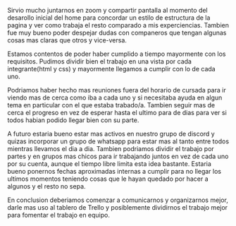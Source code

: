 Sirvio mucho juntarnos en zoom y compartir pantalla al momento del desarollo inicial del home para concordar un estilo de estructura de la pagina y ver como trabaja el resto comparado a mis experciencias. Tambien fue muy bueno poder despejar dudas con companeros que tengan algunas cosas mas claras que otros y vice-versa.

Estamos contentos de poder haber cumplido a tiempo mayormente con los requisitos.
Pudimos dividir bien el trabajo en una vista por cada integrante(html y css) y mayormente llegamos a cumplir con lo de cada uno.

Podriamos haber hecho mas reuniones fuera del horario de cursada para ir viendo mas de cerca como iba a cada uno y si necesitaba ayuda en algun tema en particular con el que estaba trabado/a. Tambien seguir mas de cerca el progreso en vez de esperar hasta el ultimo para de dias para ver si todos habian podido llegar bien con su parte.

A futuro estaria bueno estar mas activos en nuestro grupo de discord y quizas incorporar un grupo de whatsapp para estar mas al tanto entre todos mientras llevamos el dia a dia. Tambien podriamos dividir el trabajo por partes y en grupos mas chicos para ir trabajando juntos en vez de cada uno por su cuenta, aunque el tiempo libre limita esta idea bastante.
Estaria bueno ponernos fechas aproximadas internas a cumplir para no llegar los ultimos momentos teniendo cosas que le hayan quedado por hacer a algunos y el resto no sepa.

En conclusion deberiamos comenzar a comunicarnos y organizarnos mejor, darle mas uso al tablero de Trello y posiblemente dividirnos el trabajo mejor para fomentar el trabajo en equipo.


